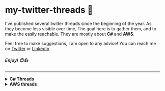 # my-twitter-threads 🧵

I've published several twitter threads since the beginning of the year. As they become less visible over time, The goal here is to gather them, and to make the easily reachable. They are mostly about **C#** and **AWS**.

Feel free to make suggestions, I am open to any advice! You can reach me on [Twitter](https://twitter.com/danylaws) or [LinkedIn](https://linkedin.com/in/danylaws).

##### Enjoy! 😉👍

---

<details>
  <summary><b>C# Threads</b></summary>

  - [Performance comparison : List Vs Dictionary Part I 🥊](https://twitter.com/danylaws/status/1506987303733968900)
  - [What is AutoMapper ?](https://twitter.com/danylaws/status/1506280583361609729)
  - [String comparison in C# : From performance perspective 🚀](https://twitter.com/danylaws/status/1504381170347294727)
  - [The SortedSet<T> data structure](https://twitter.com/danylaws/status/1497228121707368449)
  - [LINQ : Do you know the let keyword ? 😲](https://twitter.com/danylaws/status/1490688224825597956)
  - [How to eliminates duplicates from a list in C# ? Distinct vs HashSet](https://twitter.com/danylaws/status/1488440041722589185)
  - [Operator Overloading in C# : A concrete use case](https://twitter.com/danylaws/status/1486353294796730378)
  - [Casting in C# : Best Practices](https://twitter.com/danylaws/status/1485551324196491267)
  - [ASP.NET Core Dependency Injection refactoring tip](https://twitter.com/danylaws/status/1463507537769205760)
  - [Entity Framework Core refactoring tip](https://twitter.com/danylaws/status/1461650328705806344)
  - [ASP.NET Core Tag Helpers](https://twitter.com/danylaws/status/1456594553843195916)
  - [Some ASP.NET Core performance best practices](https://twitter.com/danylaws/status/1450765902681628674)
  - [Unit Testing : what is the ExpectedExceptionAttribute class ?](https://twitter.com/danylaws/status/1413132940356112386) 
  
</details>

<details>
  <summary><b>AWS threads</b></summary>
  
  - [How to send emails with Amzon SES 💌](https://twitter.com/danylaws/status/1498290480995614728)
  - [What do I need to begin my AWS cloud journey ?](https://twitter.com/danylaws/status/1476934447882768402)
  
</details>

